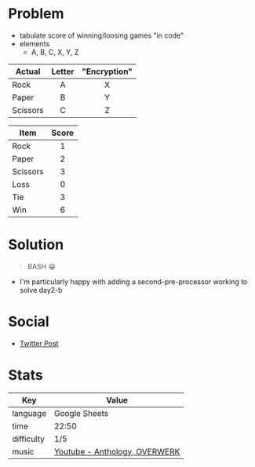 # Problem
- tabulate score of winning/loosing games "in code"
- elements
  - A, B, C, X, Y, Z

| Actual   | Letter | "Encryption" |
| -------- | :----: | :----------: |
| Rock     |   A    |      X       |
| Paper    |   B    |      Y       |
| Scissors |   C    |      Z       |


 | Item     | Score |
 | -------- | :---: |
 | Rock     |   1   |
 | Paper    |   2   |
 | Scissors |   3   |
 | Loss     |   0   |
 | Tie      |   3   |
 | Win      |   6   |

# Solution

> BASH 😁

- I'm particularly happy with adding a second-pre-processor working to solve day2-b



# Social
- [Twitter Post](https://twitter.com/NathanielEvry/status/1598542445289115648)

# Stats

| Key        | Value                                                                        |
| ---------- | ---------------------------------------------------------------------------- |
| language   | Google Sheets                                                                |
| time       | 22:50                                                                        |
| difficulty | 1/5                                                                          |
| music      | [Youtube - Anthology, OVERWERK](https://www.youtube.com/watch?v=RMrM_GKpJT0) |